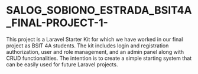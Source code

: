 # SALOG_SOBIONO_ESTRADA_BSIT4A_FINAL-PROJECT-1-
This project is a Laravel Starter Kit for which we have worked in our final project as BSIT 4A students. The kit includes login and registration authorization, user and role management, and an admin panel along with CRUD functionalities. The intention is to create a simple starting system that can be easily used for future Laravel projects.
